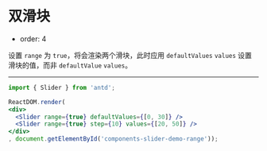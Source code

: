 # 双滑块

- order: 4

设置 `range` 为 `true`，将会渲染两个滑块，此时应用 `defaultValues` `values` 设置滑块的值，而非 `defaultValue` `values`。

---

````jsx
import { Slider } from 'antd';

ReactDOM.render(
<div>
  <Slider range={true} defaultValues={[0, 30]} />
  <Slider range={true} step={10} values={[20, 50]} />
</div>
, document.getElementById('components-slider-demo-range'));
````
